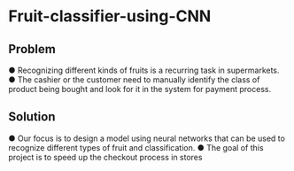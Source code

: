 # Fruit-classifier-using-CNN

## Problem
● Recognizing different kinds of fruits is a recurring task in supermarkets.
● The cashier or the customer need to manually identify the class of product
being bought and look for it in the system for payment process.

## Solution
● Our focus is to design a model using neural networks that can be used to
recognize different types of fruit and classification.
● The goal of this project is to speed up the checkout process in stores
